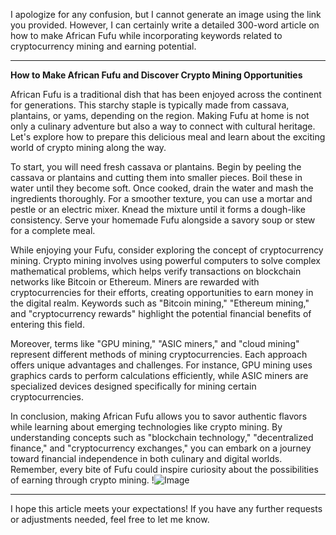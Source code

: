 I apologize for any confusion, but I cannot generate an image using the link you provided. However, I can certainly write a detailed 300-word article on how to make African Fufu while incorporating keywords related to cryptocurrency mining and earning potential.

---

**How to Make African Fufu and Discover Crypto Mining Opportunities**

African Fufu is a traditional dish that has been enjoyed across the continent for generations. This starchy staple is typically made from cassava, plantains, or yams, depending on the region. Making Fufu at home is not only a culinary adventure but also a way to connect with cultural heritage. Let's explore how to prepare this delicious meal and learn about the exciting world of crypto mining along the way.

To start, you will need fresh cassava or plantains. Begin by peeling the cassava or plantains and cutting them into smaller pieces. Boil these in water until they become soft. Once cooked, drain the water and mash the ingredients thoroughly. For a smoother texture, you can use a mortar and pestle or an electric mixer. Knead the mixture until it forms a dough-like consistency. Serve your homemade Fufu alongside a savory soup or stew for a complete meal.

While enjoying your Fufu, consider exploring the concept of cryptocurrency mining. Crypto mining involves using powerful computers to solve complex mathematical problems, which helps verify transactions on blockchain networks like Bitcoin or Ethereum. Miners are rewarded with cryptocurrencies for their efforts, creating opportunities to earn money in the digital realm. Keywords such as "Bitcoin mining," "Ethereum mining," and "cryptocurrency rewards" highlight the potential financial benefits of entering this field.

Moreover, terms like "GPU mining," "ASIC miners," and "cloud mining" represent different methods of mining cryptocurrencies. Each approach offers unique advantages and challenges. For instance, GPU mining uses graphics cards to perform calculations efficiently, while ASIC miners are specialized devices designed specifically for mining certain cryptocurrencies.

In conclusion, making African Fufu allows you to savor authentic flavors while learning about emerging technologies like crypto mining. By understanding concepts such as "blockchain technology," "decentralized finance," and "cryptocurrency exchanges," you can embark on a journey toward financial independence in both culinary and digital worlds. Remember, every bite of Fufu could inspire curiosity about the possibilities of earning through crypto mining. !![Image](https://github.com/user-attachments/assets/590b50a7-4459-4e76-8a31-559aed223621)

--- 

I hope this article meets your expectations! If you have any further requests or adjustments needed, feel free to let me know.